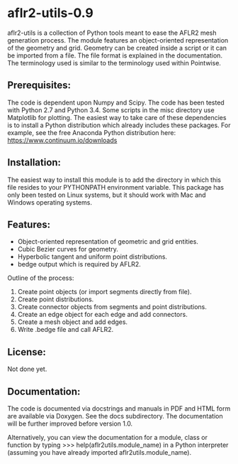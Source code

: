 aflr2-utils-0.9
===================
aflr2-utils is a collection of Python tools meant to ease the AFLR2
mesh generation process.  The module features an object-oriented
representation of the geometry and grid.  Geometry can be created
inside a script or it can be imported from a file.  The file format
is explained in the documentation.  The terminology used is similar 
to the terminology used within Pointwise.

Prerequisites:
-------------------
The code is dependent upon Numpy and Scipy.  The code has been tested
with Python 2.7 and Python 3.4.  Some scripts in the misc directory
use Matplotlib for plotting.  The easiest way to take care of 
these dependencies is to install a Python distribution which already
includes these packages.  For example, see the free Anaconda Python
distribution here: https://www.continuum.io/downloads


Installation:
-------------------
The easiest way to install this module is to add the directory
in which this file resides to your PYTHONPATH environment variable.
This package has only been tested on Linux systems, but it should
work with Mac and Windows operating systems. 

Features:
-------------------
 - Object-oriented representation of geometric and grid entities.
 - Cubic Bezier curves for geometry.
 - Hyperbolic tangent and uniform point distributions.
 - bedge output which is required by AFLR2.

 Outline of the process:
  1. Create point objects (or import segments directly from file).
  2. Create point distributions.
  3. Create connector objects from segments and point distributions.
  4. Create an edge object for each edge and add connectors.
  5. Create a mesh object and add edges.
  6. Write .bedge file and call AFLR2.

License:
-------------------
Not done yet.

Documentation:
-------------------
The code is documented via docstrings and manuals in PDF and HTML form
are available via Doxygen.  See the docs subdirectory.  The documentation
will be further improved before version 1.0.

Alternatively, you can view the documentation for a module, class or
function by typing >>> help(aflr2utils.module_name) in a Python interpreter
(assuming you have already imported aflr2utils.module_name).  

